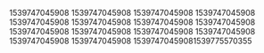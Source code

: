 1539747045908
1539747045908
1539747045908
1539747045908
1539747045908
1539747045908
1539747045908
1539747045908
1539747045908
1539747045908
1539747045908
1539747045908
1539747045908
1539747045908
15397470459081539775570355